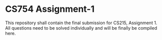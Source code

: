 # CS754 Assignment-1
This repository shall contain the final submission for CS215, Assignment 1.
All questions need to be solved individually and will be finally be compiled here.

